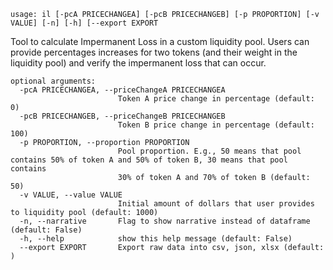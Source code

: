 `usage: il [-pcA PRICECHANGEA] [-pcB PRICECHANGEB] [-p PROPORTION] [-v VALUE] [-n] [-h] [--export EXPORT`

Tool to calculate Impermanent Loss in a custom liquidity pool. Users can provide percentages increases for two tokens (and their weight in
the liquidity pool) and verify the impermanent loss that can occur.

```
optional arguments:
  -pcA PRICECHANGEA, --priceChangeA PRICECHANGEA
                        Token A price change in percentage (default: 0)
  -pcB PRICECHANGEB, --priceChangeB PRICECHANGEB
                        Token B price change in percentage (default: 100)
  -p PROPORTION, --proportion PROPORTION
                        Pool proportion. E.g., 50 means that pool contains 50% of token A and 50% of token B, 30 means that pool contains
                        30% of token A and 70% of token B (default: 50)
  -v VALUE, --value VALUE
                        Initial amount of dollars that user provides to liquidity pool (default: 1000)
  -n, --narrative       Flag to show narrative instead of dataframe (default: False)
  -h, --help            show this help message (default: False)
  --export EXPORT       Export raw data into csv, json, xlsx (default: )
```
